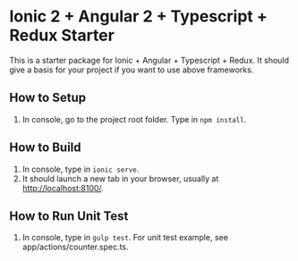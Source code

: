 # Ionic 2 + Angular 2 + Typescript + Redux Starter

This is a starter package for Ionic + Angular + Typescript + Redux. It should give a basis for your project if you want to use above frameworks.

## How to Setup
1. In console, go to the project root folder. Type in `npm install`.

## How to Build
1. In console, type in `ionic serve`.
2. It should launch a new tab in your browser, usually at [http://localhost:8100/](http://localhost:8100/).

## How to Run Unit Test
1. In console, type in `gulp test`.
For unit test example, see app/actions/counter.spec.ts.
